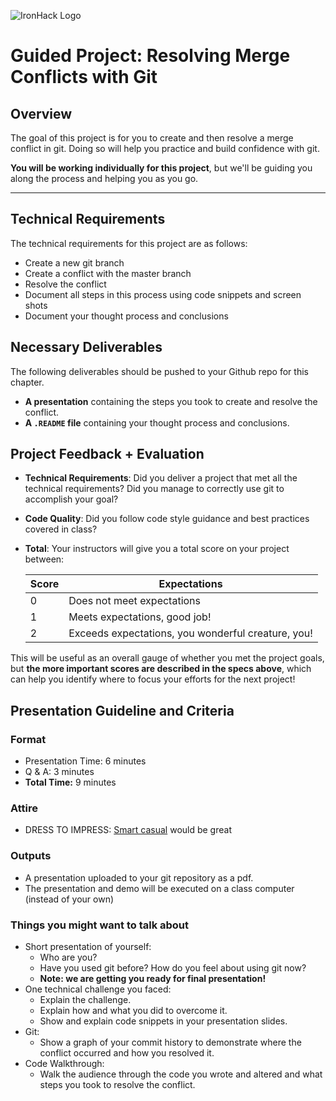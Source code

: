 ![IronHack Logo](https://s3-eu-west-1.amazonaws.com/ih-materials/uploads/upload_d5c5793015fec3be28a63c4fa3dd4d55.png)

# Guided Project: Resolving Merge Conflicts with Git

## Overview

The goal of this project is for you to create and then resolve a merge conflict in git. Doing so will help you practice and build confidence with git.

<b>You will be working individually for this project</b>, but we'll be guiding you along the process and helping you as you go. 

---

## Technical Requirements

The technical requirements for this project are as follows:

- Create a new git branch 
- Create a conflict with the master branch
- Resolve the conflict
- Document all steps in this process using code snippets and screen shots
- Document your thought process and conclusions

## Necessary Deliverables

The following deliverables should be pushed to your Github repo for this chapter.

- <b>A presentation</b> containing the steps you took to create and resolve the conflict.
- <b>A `.README` file</b> containing your thought process and conclusions.

## Project Feedback + Evaluation

* __Technical Requirements__: Did you deliver a project that met all the technical requirements? Did you manage to correctly use git to accomplish your goal?

* __Code Quality__: Did you follow code style guidance and best practices covered in class?

* __Total__: Your instructors will give you a total score on your project between:

    **Score**|**Expectations**
    -----|-----
    0|Does not meet expectations
    1|Meets expectations, good job!
    2|Exceeds expectations, you wonderful creature, you!

This will be useful as an overall gauge of whether you met the project goals, but __the more important scores are described in the specs above__, which can help you identify where to focus your efforts for the next project!

## Presentation Guideline and Criteria

### Format

* Presentation Time: 6 minutes
* Q & A: 3 minutes
* **Total Time:** 9 minutes

### Attire

* DRESS TO IMPRESS: [Smart casual](https://en.wikipedia.org/wiki/Smart_casual) would be great

### Outputs

- A presentation uploaded to your git repository as a pdf.
- The presentation and demo will be executed on a class computer (instead of your own)

### Things you might want to talk about

* Short presentation of yourself:
	* Who are you?
	* Have you used git before? How do you feel about using git now?
  * __Note: we are getting you ready for final presentation!__
* One technical challenge you faced:
  * Explain the challenge.
  * Explain how and what you did to overcome it.
  * Show and explain code snippets in your presentation slides.
* Git:
  * Show a graph of your commit history to demonstrate where the conflict occurred and how you resolved it.
* Code Walkthrough:
  * Walk the audience through the code you wrote and altered and what steps you took to resolve the conflict.
